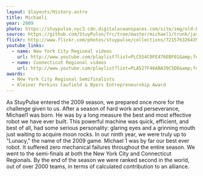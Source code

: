 ```yaml
---
layout: $layouts/History.astro
title: Michael1
year: 2009
photo: https://stuypulse.nyc3.cdn.digitaloceanspaces.com/site/img/old-bots/2009_Michael1.jpg
source: https://github.com/StuyPulse/frc/tree/master/michael1/trunk/java/Michael1
flickr: http://www.flickr.com/photos/stuypulse/collections/72157632643594119/
youtube_links:
  - name: New York City Regional videos
    url: http://www.youtube.com/playlist?list=PLC554C0FE476EBF01&amp;feature=plcp
  - name: Connecticut Regional videos
    url: http://www.youtube.com/playlist?list=PLA527F46ABA39C5D6&amp;feature=plcp
awards:
  - New York City Regional Semifinalists
  - Kleiner Perkins Caufield & Byers Entrepreneurship Award
---
```


As StuyPulse entered the 2009 season, we prepared once more for the challenge given to us. After a season of hard work and perseverance, Michael1 was born. He was by a long measure the best and most effective robot we have ever built. This powerful machine was quick, efficient, and best of all, had some serious personality: glaring eyes and a grinning mouth just waiting to acquire moon rocks. In our ninth year, we were truly up to "Lunacy," the name of the 2009 game. Michael 1 was by far our best ever robot. It suffered zero mechanical failures throughout the entire season. We went to the semi-finals at both the New York City and Connecticut Regionals. By the end of the season we were ranked second in the world, out of over 2000 teams, in terms of calculated contribution to an alliance.

